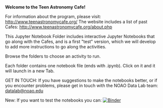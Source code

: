 **Welcome to the Teen Astronomy Cafe!**

For information about the program, please visit: http://www.teenastronomycafe.org/
The website includes a list of past Cafes: http://www.teenastronomycafe.org/about.php

This Jupyter Notebook Folder includes interactive Jupyter Notebooks that go along with the Cafes, and is a first "test" version, which we will develop to add more instructions to go along the activities.

Browse the folders to choose an activity to run.

Each folder contains one notebook file (ends with .ipynb). Click on it and it will launch in a new Tab.

GET IN TOUCH:
 If you have suggestions to make the notebooks better, or if you encounter problems, please get in touch with the NOAO Data Lab team: datalab@noao.edu
 
 New:
 If you want to test the notebooks you can: [![Binder](https://mybinder.org/badge_logo.svg)](https://mybinder.org/v2/gh/DavidVargasMora/TACTests/master?urlpath=lab)
